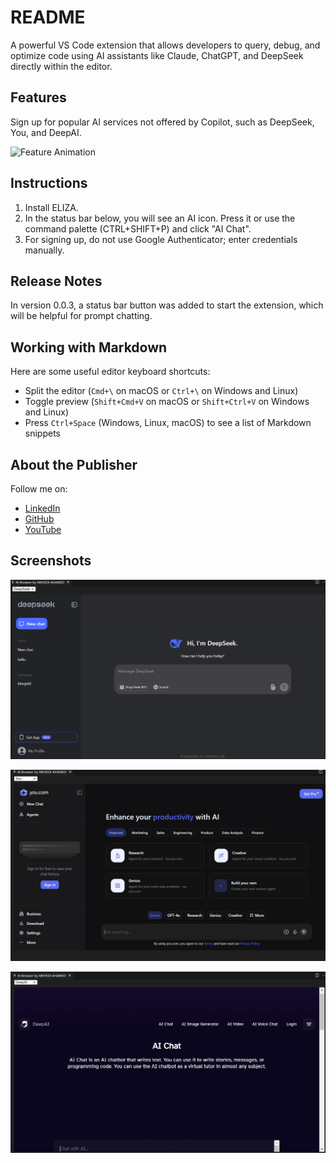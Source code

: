 # README

A powerful VS Code extension that allows developers to query, debug, and optimize code using AI assistants like Claude, ChatGPT, and DeepSeek directly within the editor.

## Features

Sign up for popular AI services not offered by Copilot, such as DeepSeek, You, and DeepAI.

![Feature Animation](https://raw.githubusercontent.com/MehediAhamed/ELIZA/master/assets/images/ELIZA.gif)

## Instructions

1. Install ELIZA.
2. In the status bar below, you will see an AI icon. Press it or use the command palette (CTRL+SHIFT+P) and click "AI Chat".
3. For signing up, do not use Google Authenticator; enter credentials manually.

## Release Notes

In version 0.0.3, a status bar button was added to start the extension, which will be helpful for prompt chatting.

## Working with Markdown

Here are some useful editor keyboard shortcuts:

* Split the editor (`Cmd+\` on macOS or `Ctrl+\` on Windows and Linux)
* Toggle preview (`Shift+Cmd+V` on macOS or `Shift+Ctrl+V` on Windows and Linux)
* Press `Ctrl+Space` (Windows, Linux, macOS) to see a list of Markdown snippets

## About the Publisher

Follow me on:
* [LinkedIn](https://www.linkedin.com/in/mehedi-ahamed-17014b21a)
* [GitHub](https://github.com/MehediAhamed)
* [YouTube](https://www.youtube.com/@mehediunplugged)

## Screenshots
![DeepSeek](https://raw.githubusercontent.com/MehediAhamed/ELIZA/master/assets/images/deepseek.png)

![You](https://raw.githubusercontent.com/MehediAhamed/ELIZA/master/assets/images/you.png)

![DeepAI](https://raw.githubusercontent.com/MehediAhamed/ELIZA/master/assets/images/deepai.png)
